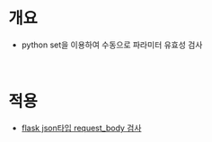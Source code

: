 # 개요
* python set을 이용하여 수동으로 파라미터 유효성 검사

<br>

# 적용
* [flask json타입 request_body 검사](./`flask/Readme.md)